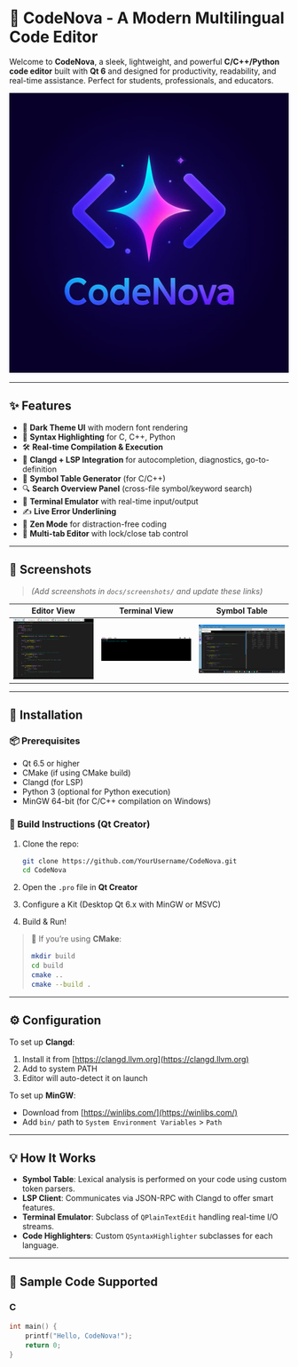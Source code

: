 # 🚀 CodeNova - A Modern Multilingual Code Editor

Welcome to **CodeNova**, a sleek, lightweight, and powerful **C/C++/Python code editor** built with **Qt 6** and designed for productivity, readability, and real-time assistance. Perfect for students, professionals, and educators.

![Logo](docs/logo.png) <!-- Optional logo -->

---

## ✨ Features

- 🎨 **Dark Theme UI** with modern font rendering
- 🧠 **Syntax Highlighting** for C, C++, Python
- 🛠️ **Real-time Compilation & Execution**
- 🧩 **Clangd + LSP Integration** for autocompletion, diagnostics, go-to-definition
- 📜 **Symbol Table Generator** (for C/C++)
- 🔍 **Search Overview Panel** (cross-file symbol/keyword search)
- 🧮 **Terminal Emulator** with real-time input/output
- ✍️ **Live Error Underlining**
- 🧘 **Zen Mode** for distraction-free coding
- 📂 **Multi-tab Editor** with lock/close tab control

---

## 📸 Screenshots

> *(Add screenshots in `docs/screenshots/` and update these links)*

| Editor View | Terminal View | Symbol Table |
|-------------|---------------|--------------|
| ![Editor](docs/SreenShot/mainEditor.png) | ![Terminal](docs/SreenShot/Terminal.png) | ![Symbol](docs/SreenShot/SymbolTable.png) |

---

## 🔧 Installation

### 📦 Prerequisites

- Qt 6.5 or higher
- CMake (if using CMake build)
- Clangd (for LSP)
- Python 3 (optional for Python execution)
- MinGW 64-bit (for C/C++ compilation on Windows)

### 🚀 Build Instructions (Qt Creator)

1. Clone the repo:
    ```bash
    git clone https://github.com/YourUsername/CodeNova.git
    cd CodeNova
    ```

2. Open the `.pro` file in **Qt Creator**

3. Configure a Kit (Desktop Qt 6.x with MinGW or MSVC)

4. Build & Run!

> 📝 If you’re using **CMake**:
> ```bash
> mkdir build
> cd build
> cmake ..
> cmake --build .
> ```

---

## ⚙️ Configuration

To set up **Clangd**:

1. Install it from [https://clangd.llvm.org](https://clangd.llvm.org)
2. Add to system PATH
3. Editor will auto-detect it on launch

To set up **MinGW**:

- Download from [https://winlibs.com/](https://winlibs.com/)
- Add `bin/` path to `System Environment Variables` > `Path`

---

## 💡 How It Works

- **Symbol Table**: Lexical analysis is performed on your code using custom token parsers.
- **LSP Client**: Communicates via JSON-RPC with Clangd to offer smart features.
- **Terminal Emulator**: Subclass of `QPlainTextEdit` handling real-time I/O streams.
- **Code Highlighters**: Custom `QSyntaxHighlighter` subclasses for each language.

---

## 🧪 Sample Code Supported

### C
```c
int main() {
    printf("Hello, CodeNova!");
    return 0;
}
